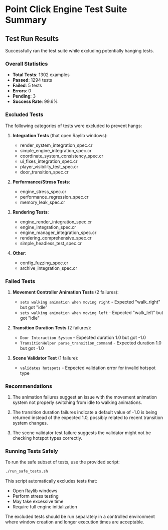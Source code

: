 # Point Click Engine Test Suite Summary

## Test Run Results

Successfully ran the test suite while excluding potentially hanging tests.

### Overall Statistics
- **Total Tests**: 1302 examples
- **Passed**: 1294 tests
- **Failed**: 5 tests
- **Errors**: 0
- **Pending**: 3
- **Success Rate**: 99.6%

### Excluded Tests
The following categories of tests were excluded to prevent hangs:

1. **Integration Tests** (that open Raylib windows):
   - render_system_integration_spec.cr
   - simple_engine_integration_spec.cr
   - coordinate_system_consistency_spec.cr
   - ui_fixes_integration_spec.cr
   - player_visibility_test_spec.cr
   - door_transition_spec.cr

2. **Performance/Stress Tests**:
   - engine_stress_spec.cr
   - performance_regression_spec.cr
   - memory_leak_spec.cr

3. **Rendering Tests**:
   - engine_render_integration_spec.cr
   - engine_integration_spec.cr
   - engine_manager_integration_spec.cr
   - rendering_comprehensive_spec.cr
   - simple_headless_test_spec.cr

4. **Other**:
   - config_fuzzing_spec.cr
   - archive_integration_spec.cr

### Failed Tests

1. **Movement Controller Animation Tests** (2 failures):
   - `sets walking animation when moving right` - Expected "walk_right" but got "idle"
   - `sets walking animation when moving left` - Expected "walk_left" but got "idle"

2. **Transition Duration Tests** (2 failures):
   - `Door Interaction System` - Expected duration 1.0 but got -1.0
   - `TransitionHelper parse_transition_command` - Expected duration 1.0 but got -1.0

3. **Scene Validator Test** (1 failure):
   - `validates hotspots` - Expected validation error for invalid hotspot type

### Recommendations

1. The animation failures suggest an issue with the movement animation system not properly switching from idle to walking animations.

2. The transition duration failures indicate a default value of -1.0 is being returned instead of the expected 1.0, possibly related to recent transition system changes.

3. The scene validator test failure suggests the validator might not be checking hotspot types correctly.

### Running Tests Safely

To run the safe subset of tests, use the provided script:
```bash
./run_safe_tests.sh
```

This script automatically excludes tests that:
- Open Raylib windows
- Perform stress testing
- May take excessive time
- Require full engine initialization

The excluded tests should be run separately in a controlled environment where window creation and longer execution times are acceptable.